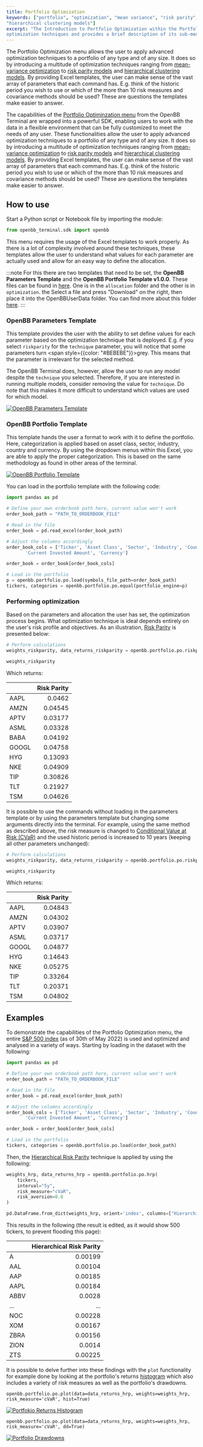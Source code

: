 ```yaml
---
title: Portfolio Optimization
keywords: ["portfolio", "optimization", "mean variance", "risk parity", "black litterman", "mean risk",
"hierarchical clustering models"]
excerpt: "The Introduction to Portfolio Optimization within the Portfolio menu explains how to use various portfolio
optimization techniques and provides a brief description of its sub-menus"
---
```

The Portfolio Optimization menu allows the user to apply advanced optimization techniques to a portfolio of any type and of any size. It does so by introducing a multitude of optimization techniques ranging from <a href="https://www.investopedia.com/terms/m/meanvariance-analysis.asp" target="_blank" rel="noreferrer noopener">mean-variance optimization</a> to <a href="https://www.investopedia.com/terms/r/risk-parity.asp" target="_blank" rel="noreferrer noopener">risk parity models</a> and <a href="https://www.investopedia.com/terms/c/cluster_analysis.asp" target="_blank" rel="noreferrer noopener">hierarchical clustering models</a>. By providing Excel templates, the user can make sense of the vast array of parameters that each command has. E.g. think of the historic period you wish to use or which of the more than 10 risk measures and covariance methods should be used? These are questions the templates make easier to answer.

The capabilities of the [Portfolio Optiminzation menu](/terminal/guides/intros/portfolio/po) from the OpenBB Terminal are wrapped into a powerful SDK, enabling users to work with the data in a flexible environment that can be fully customized to meet the needs of any user. These functionalities allow the user to apply advanced optimization techniques to a portfolio of any type and of any size. It does so by introducing a multitude of optimization techniques ranging from <a href="https://www.investopedia.com/terms/m/meanvariance-analysis.asp" target="_blank" rel="noreferrer noopener">mean-variance optimization</a> to <a href="https://www.investopedia.com/terms/r/risk-parity.asp" target="_blank" rel="noreferrer noopener">risk parity models</a> and <a href="https://www.investopedia.com terms/c/cluster_analysis.asp" target="_blank" rel="noreferrer noopener">hierarchical clustering models</a>. By providing Excel templates, the user can make sense of the vast array of parameters that each command has. E.g. think of the historic period you wish to use or which of the more than 10 risk measures and covariance methods should be used? These are questions the templates make easier to answer.

## How to use
Start a Python script or Notebook file by importing the module:

```python
from openbb_terminal.sdk import openbb
```

This menu requires the usage of the Excel templates to work properly. As there is a lot of complexity involved around these techniques, these templates allow the user to understand what values for each parameter are actually used and allow for an easy way to define the allocation.

:::note For this there are two templates that need to be set, the **OpenBB Parameters Template** and the **OpenBB Portfolio Template v1.0.0**. These files can be found in [here](https://github.com/OpenBB-finance/OpenBBTerminal/tree/main/openbb_terminal/miscellaneous/portfolio_examples). One is in the `allocation` folder and the other is in `optimization`. the Select a file and press "Download" on the right, then place it into the OpenBBUserData folder. You can find more about this folder [here](/sdk/advanced/data).
:::

### OpenBB Parameters Template
This template provides the user with the ability to set define values for each parameter based on the optimization technique that is deployed. E.g. if you select `riskparity` for the `technique` parameter, you will notice that some parameters turn <span style={{color: "#BEBEBE"}}>grey</span>. This means that the parameter is irrelevant for the selected method.

The OpenBB Terminal does, however, allow the user to run any model despite the `technique` you selected. Therefore, if you are interested in running multiple models, consider removing the value for `technique`. Do note that this makes it more difficult to understand which values are used for which model.

<a target="_blank" href="https://user-images.githubusercontent.com/46355364/171144692-dd812efd-1e95-4a71-a93f-7ae8a480fe5d.png"><img alt="OpenBB Parameters Template" src="https://user-images.githubusercontent.com/46355364/171144692-dd812efd-1e95-4a71-a93f-7ae8a480fe5d.png"></img></a>

### OpenBB Portfolio Template
This template hands the user a format to work with it to define the portfolio. Here, categorization is applied based on asset class, sector, industry, country and currency. By using the dropdown menus within this Excel, you are able to apply the proper categorization. This is based on the same methodology as found in other areas of the terminal.

<a target="_blank" href="https://user-images.githubusercontent.com/46355364/171145061-cd618153-801c-4771-ba57-7ee0ab8c57e8.png"><img alt="OpenBB Portfolio Template" src="https://user-images.githubusercontent.com/46355364/171145061-cd618153-801c-4771-ba57-7ee0ab8c57e8.png"></img></a>

You can load in the portfolio template with the following code:

```python
import pandas as pd

# Define your own orderbook path here, current value won't work
order_book_path = "PATH_TO_ORDERBOOK_FILE"

# Read in the file
order_book = pd.read_excel(order_book_path)

# Adjust the columns accordingly
order_book_cols = ['Ticker', 'Asset Class', 'Sector', 'Industry', 'Country',
       'Current Invested Amount', 'Currency']

order_book = order_book[order_book_cols]

# Load in the portfolio
p = openbb.portfolio.po.load(symbols_file_path=order_book_path)
tickers, categories = openbb.portfolio.po.equal(portfolio_engine=p)
```

### Performing optimization
Based on the parameters and allocation the user has set, the optimization process begins. What optimization technique is ideal depends entirely on the user's risk profile and objectives. As an illustration, <a href="https://www.investopedia.com/terms/r/risk-parity.asp" target="_blank" rel="noreferrer noopener">Risk Parity</a> is presented below:

```python
# Perform calculations
weights_riskparity, data_returns_riskparity = openbb.portfolio.po.riskparity(p)

weights_riskparity
```

Which returns:

|       |   Risk Parity |
|:------|--------------:|
| AAPL  |       0.0462  |
| AMZN  |       0.04545 |
| APTV  |       0.03177 |
| ASML  |       0.03328 |
| BABA  |       0.04192 |
| GOOGL |       0.04758 |
| HYG   |       0.13093 |
| NKE   |       0.04909 |
| TIP   |       0.30826 |
| TLT   |       0.21927 |
| TSM   |       0.04626 |

It is possible to use the commands without loading in the parameters template or by using the parameters template but changing some arguments directly into the terminal. For example, using the same method as described above, the risk measure is changed to <a href="https://www.investopedia.com/terms/c/conditional_value_at_risk.asp" target="_blank" rel="noreferrer noopener">Conditional Value at Risk (CVaR)</a> and the used historic period is increased to 10 years (keeping all other parameters unchanged):

```python
# Perform calculations
weights_riskparity, data_returns_riskparity = openbb.portfolio.po.riskparity(p, interval="10y", risk_measure="CVaR")

weights_riskparity
```

Which returns:

|       |   Risk Parity |
|:------|--------------:|
| AAPL  |       0.04843 |
| AMZN  |       0.04302 |
| APTV  |       0.03907 |
| ASML  |       0.03717 |
| GOOGL |       0.04877 |
| HYG   |       0.14643 |
| NKE   |       0.05275 |
| TIP   |       0.33264 |
| TLT   |       0.20371 |
| TSM   |       0.04802 |



## Examples
To demonstrate the capabilities of the Portfolio Optimization menu, the entire <a href="https://www.investopedia.com/terms/s/sp500.asp" target="_blank" rel="noreferrer noopener">S&P 500 index</a> (as of 30th of May 2022) is used and optimized and analysed in a variety of ways. Starting by loading in the dataset with the following:

```python
import pandas as pd

# Define your own orderbook path here, current value won't work
order_book_path = "PATH_TO_ORDERBOOK_FILE"

# Read in the file
order_book = pd.read_excel(order_book_path)

# Adjust the columns accordingly
order_book_cols = ['Ticker', 'Asset Class', 'Sector', 'Industry', 'Country',
       'Current Invested Amount', 'Currency']

order_book = order_book[order_book_cols]

# Load in the portfolio
tickers, categories = openbb.portfolio.po.load(order_book_path)
```

Then, the <a href="https://jpm.pm-research.com/content/42/4/59.short" target="_blank" rel="noreferrer noopener">Hierarchical Risk Parity</a> technique is applied by using the following:

```python
weights_hrp, data_returns_hrp = openbb.portfolio.po.hrp(
    tickers,
    interval="5y",
    risk_measure="cVaR",
    risk_aversion=0.8
)

pd.DataFrame.from_dict(weights_hrp, orient='index', columns=["Hierarchical Risk Parity"])
```

This results in the following (the result is edited, as it would show 500 tickers, to prevent flooding this page):

|       |   Hierarchical Risk Parity |
|:------|---------------------------:|
| A     |                    0.00199 |
| AAL   |                    0.00104 |
| AAP   |                    0.00185 |
| AAPL  |                    0.00184 |
| ABBV  |                    0.0028  |
| ...   | ... |
| NOC   |                    0.00228 |
| XOM   |                    0.00167 |
| ZBRA  |                    0.00156 |
| ZION  |                    0.0014  |
| ZTS   |                    0.00225 |

It is possible to delve further into these findings with the `plot` functionality for example done by looking at the portfolio's returns <a href="https://www.investopedia.com/terms/h/histogram.asp" target="_blank" rel="noreferrer noopener">histogram</a> which also includes a variety of risk measures as well as the portfolio's drawdowns.

````
openbb.portfolio.po.plot(data=data_returns_hrp, weights=weights_hrp, risk_measure='cVaR', hist=True)
````

<a target="_blank" href="https://user-images.githubusercontent.com/46355364/171145848-5a3f5333-6b7f-4d7a-a96e-0859adb1ce78.png"><img alt="Portfokio Returns Histogram" src="https://user-images.githubusercontent.com/46355364/171145848-5a3f5333-6b7f-4d7a-a96e-0859adb1ce78.png"></img></a>

````
openbb.portfolio.po.plot(data=data_returns_hrp, weights=weights_hrp, risk_measure='cVaR', dd=True)
````

<a target="_blank" href="https://user-images.githubusercontent.com/46355364/171145983-2d2c1c2e-67d2-4839-b43a-51bd22332de8.png"><img alt="Portfolio Drawdowns" src="https://user-images.githubusercontent.com/46355364/171145983-2d2c1c2e-67d2-4839-b43a-51bd22332de8.png"></img></a>
